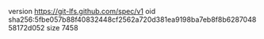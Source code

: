 version https://git-lfs.github.com/spec/v1
oid sha256:5fbe057b88f40832448cf2562a720d381ea9198ba7eb8f8b628704858172d052
size 7458

